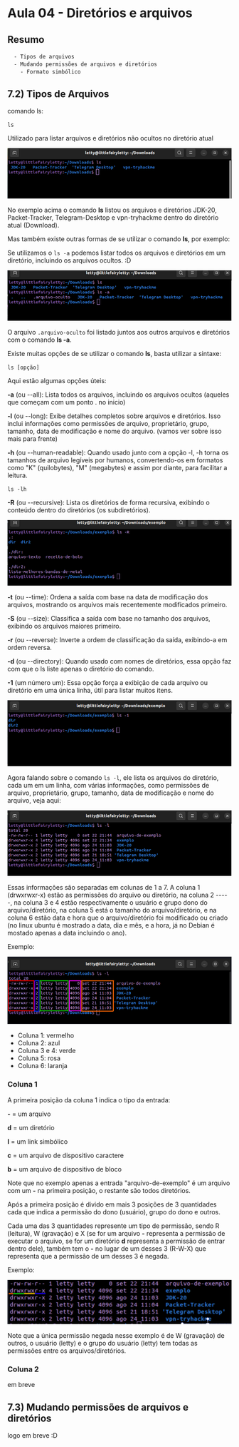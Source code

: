 # Aula 04 - Diretórios e arquivos

## Resumo

```bash
  - Tipos de arquivos
  - Mudando permissões de arquivos e diretórios
    - Formato simbólico
```

## 7.2) Tipos de Arquivos

comando ls:

```shell
ls
```

Utilizado para listar arquivos e diretórios não ocultos no diretório atual

![ls](image.png)

No exemplo acima o comando **ls** listou os arquivos e diretórios JDK-20, Packet-Tracker, Telegram-Desktop e vpn-tryhackme dentro do diretório atual (Download).

Mas também existe outras formas de se utilizar o comando **ls**, por exemplo:

Se utilizamos o ```ls -a``` podemos listar todos os arquivos e diretórios em um diretório, incluindo os arquivos ocultos. :D

![ls -a](image-1.png)

O arquivo ```.arquivo-oculto``` foi listado juntos aos outros arquivos e diretórios com o comando **ls -a**.

Existe muitas opções de se utilizar o comando **ls**, basta utilizar a sintaxe:

```shell
ls [opção]
```

Aqui estão algumas opções úteis:

**-a** (ou --all): Lista todos os arquivos, incluindo os arquivos ocultos (aqueles que começam com um ponto . no inicio)

**-l** (ou --long): Exibe detalhes completos sobre arquivos e diretórios. Isso inclui informações como permissões de arquivo, proprietário, grupo, tamanho, data de modificação e nome do arquivo. (vamos ver sobre isso mais para frente)

**-h** (ou --human-readable): Quando usado junto com a opção -l, -h torna os tamanhos de arquivo legíveis por humanos, convertendo-os em formatos como "K" (quilobytes), "M" (megabytes) e assim por diante, para facilitar a leitura.

```shell
ls -lh
```

**-R** (ou --recursive): Lista os diretórios de forma recursiva, exibindo o conteúdo dentro do diretórios (os subdiretórios).

![ls -R](image-2.png)

**-t** (ou --time): Ordena a saída com base na data de modificação dos arquivos, mostrando os arquivos mais recentemente modificados primeiro.

**-S** (ou --size): Classifica a saída com base no tamanho dos arquivos, exibindo os arquivos maiores primeiro.

**-r** (ou --reverse): Inverte a ordem de classificação da saída, exibindo-a em ordem reversa.

**-d** (ou --directory): Quando usado com nomes de diretórios, essa opção faz com que o ls liste apenas o diretório do comando.

**-1** (um número um): Essa opção força a exibição de cada arquivo ou diretório em uma única linha, útil para listar muitos itens.

![ls -1](image-3.png)

Agora falando sobre o comando ```ls -l```, ele lista os arquivos do diretório, cada um em um linha, com várias informações, como permissões de arquivo, proprietário, grupo, tamanho, data de modificação e nome do arquivo, veja aqui:

![ls -l](image-4.png)

Essas informações são separadas em colunas de 1 a 7. A coluna 1 (drwxrwxr-x) estão as permissões do arquivo ou diretório, na coluna 2 -----, na coluna 3 e 4 estão respectivamente o usuário e grupo dono do arquivo/diretório, na coluna 5 está o tamanho do arquivo/diretório, e na coluna 6 estão data e hora que o arquivo/diretório foi modificado ou criado (no linux ubuntu é mostrado a data, dia e mês, e a hora, já no Debian é mostado apenas a data incluindo o ano).

Exemplo:

![Colunas1a7](image-5.png)

- Coluna 1: vermelho
- Coluna 2: azul
- Coluna 3 e 4: verde
- Coluna 5: rosa
- Coluna 6: laranja

### Coluna 1

A primeira posição da coluna 1 indica o tipo da entrada:

**-** = um arquivo

**d** = um diretório

**l** = um link simbólico

**c** = um arquivo de dispositivo caractere

**b** = um arquivo de dispositivo de bloco

Note que no exemplo apenas a entrada "arquivo-de-exemplo" é um arquivo com um **-** na primeira posição, o restante são todos diretórios.

Após a primeira posição é divido em mais 3 posições de 3 quantidades cada que indica a permissão do dono (usuário), grupo do dono e outros.

Cada uma das 3 quantidades represente um tipo de permissão, sendo R (leitura), W (gravação) e X (se for um arquivo **-** representa a permissão de executar o arquivo, se for um diretório **d** representa a permissão de entrar dentro dele), também tem o **-** no lugar de um desses 3 (R-W-X) que representa que a permissão de um desses 3 é negada.

Exemplo:

![Coluna1](image-6.png)

Note que a única permissão negada nesse exemplo é de W (gravação) de outros, o usuário (letty) e o grupo do usuário (letty) tem todas as permissões entre os arquivos/diretórios.

### Coluna 2

em breve

## 7.3) Mudando permissões de arquivos e diretórios

logo em breve :D
